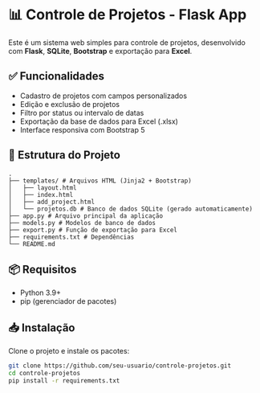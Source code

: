 # 📊 Controle de Projetos - Flask App

Este é um sistema web simples para controle de projetos, desenvolvido com **Flask**, **SQLite**, **Bootstrap** e exportação para **Excel**.

## ✅ Funcionalidades

- Cadastro de projetos com campos personalizados
- Edição e exclusão de projetos
- Filtro por status ou intervalo de datas
- Exportação da base de dados para Excel (.xlsx)
- Interface responsiva com Bootstrap 5

## 🧱 Estrutura do Projeto

```
.
├── templates/ # Arquivos HTML (Jinja2 + Bootstrap)
│   ├── layout.html   
│   ├── index.html
│   ├── add_project.html 
│   └── projetos.db # Banco de dados SQLite (gerado automaticamente)
├── app.py # Arquivo principal da aplicação
├── models.py # Modelos de banco de dados 
├── export.py # Função de exportação para Excel
├── requirements.txt # Dependências 
└── README.md
```

## 📦 Requisitos

- Python 3.9+
- pip (gerenciador de pacotes)

## 📥 Instalação

Clone o projeto e instale os pacotes:

```bash
git clone https://github.com/seu-usuario/controle-projetos.git
cd controle-projetos
pip install -r requirements.txt
